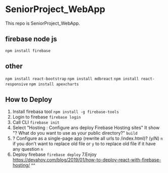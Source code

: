 # SeniorProject_WebApp
This repo is SeniorProject_WebApp.

## firebase node js
`npm install firebase`

## other
`npm install react-bootstrap`
`npm install mdbreact`
`npm install react-responsive`
`npm install apexcharts`

## How to Deploy
1. Install firebasa tool
`npm install -g firebase-tools`
2. Login to firebase
`firebase login`
3. Call CLI
`firebase init`
4. Select "Hosting : Configure ans deploy Firebase Hosting sites"
It show "? What do you want to use as your public directory?"
`build`
5. ? Configure as a single-page app (rewrite all urls to /index.html)? (y/N)
`n` if you don't want to replace old file or
`y` to to replace old file
if it have any question `n`
6. Deploy firebase
`firebase deploy`
7.Enjoy https://devahoy.com/blog/2019/01/how-to-deploy-react-with-firebase-hosting/ ^^
